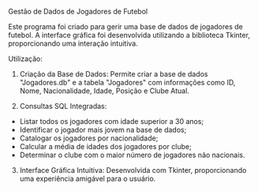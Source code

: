 Gestão de Dados de Jogadores de Futebol

Este programa foi criado para gerir uma base de dados de jogadores de futebol. A interface gráfica foi desenvolvida utilizando a biblioteca Tkinter, proporcionando uma interação intuitiva.

Utilização:

1. Criação da Base de Dados: Permite criar a base de dados "Jogadores.db" e a tabela "Jogadores" com informações como ID, Nome, Nacionalidade, Idade, Posição e Clube Atual.

2. Consultas SQL Integradas:
- Listar todos os jogadores com idade superior a 30 anos;
- Identificar o jogador mais jovem na base de dados;
- Catalogar os jogadores por nacionalidade;
- Calcular a média de idades dos jogadores por clube;
- Determinar o clube com o maior número de jogadores não nacionais.

3. Interface Gráfica Intuitiva: Desenvolvida com Tkinter, proporcionando uma experiência amigável para o usuário.
